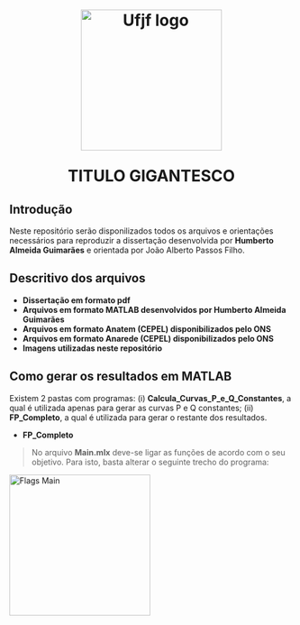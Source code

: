 

<h1 align="center">
  <img src="https://github.com/humbertoAGjf/Dissertacao-Humberto-Ufjf/blob/main/Imagens/Logo_da_UFJF.png" alt="Ufjf logo" width="250"/>
<p>   </p>
<p> TITULO GIGANTESCO </p>
</h1>

## Introdução
Neste repositório serão disponilizados todos os arquivos e orientações necessários para reproduzir a dissertação desenvolvida por <strong>Humberto Almeida Guimarães</strong> e orientada por João Alberto Passos Filho. 

## Descritivo dos arquivos

- **Dissertação em formato pdf**
- **Arquivos em formato MATLAB desenvolvidos por Humberto Almeida Guimarães**
- **Arquivos em formato Anatem (CEPEL) disponibilizados pelo ONS**
- **Arquivos em formato Anarede (CEPEL) disponibilizados pelo ONS**
- **Imagens utilizadas neste repositório**

## Como gerar os resultados em MATLAB

Existem 2 pastas com programas: (i) <strong>Calcula_Curvas_P_e_Q_Constantes</strong>, a qual é utilizada apenas para gerar as curvas P e Q constantes; (ii) <strong>FP_Completo</strong>, a qual é utilizada para gerar o restante dos resultados.

- **FP_Completo**

> No arquivo <strong>Main.mlx</strong> deve-se ligar as funções de acordo com o seu objetivo. Para isto, basta alterar o seguinte trecho do programa:
<img src="https://github.com/humbertoAGjf/Dissertacao-Humberto-Ufjf/blob/main/Imagens/Imagem1.png" alt="Flags Main" width="250"/>

